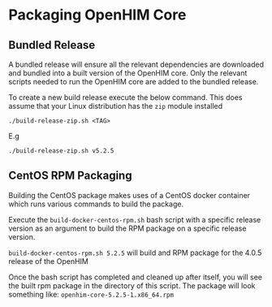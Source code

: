 # Packaging OpenHIM Core

## Bundled Release

A bundled release will ensure all the relevant dependencies are downloaded and bundled into a built version of the OpenHIM core. Only the relevant scripts needed to run the OpenHIM core are added to the bundled release.

To create a new build release execute the below command. This does assume that your Linux distribution has the `zip` module installed

`./build-release-zip.sh <TAG>`

E.g

`./build-release-zip.sh v5.2.5`

## CentOS RPM Packaging

Building the CentOS package makes uses of a CentOS docker container which runs various commands to build the package.

Execute the `build-docker-centos-rpm.sh` bash script with a specific release version as an argument to build the RPM package on a specific release version.

`build-docker-centos-rpm.sh 5.2.5` will build and RPM package for the 4.0.5 release of the OpenHIM

Once the bash script has completed and cleaned up after itself, you will see the built rpm package in the directory of this script. The package will look something like:
`openhim-core-5.2.5-1.x86_64.rpm`
